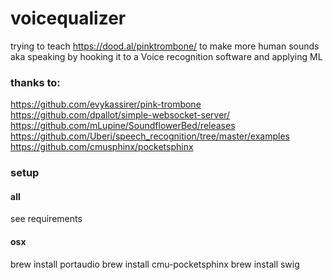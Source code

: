 # voicequalizer

trying to teach https://dood.al/pinktrombone/ to make more human sounds aka speaking by hooking it to a Voice recognition software and applying ML

### thanks to:
https://github.com/evykassirer/pink-trombone
https://github.com/dpallot/simple-websocket-server/
https://github.com/mLupine/SoundflowerBed/releases
https://github.com/Uberi/speech_recognition/tree/master/examples
https://github.com/cmusphinx/pocketsphinx

### setup
#### all
see requirements
#### osx
brew install portaudio
brew install cmu-pocketsphinx
brew install swig

